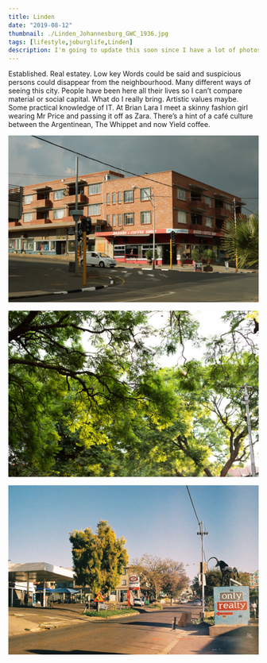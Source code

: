 ```yaml
---
title: Linden
date: "2019-08-12"
thumbnail: ./Linden_Johannesburg_GWC_1936.jpg
tags: [lifestyle,joburglife,Linden]
description: I'm going to update this soon since I have a lot of photos from the neighbourhood.
---
```

Established. Real estatey. Low key Words could be said and suspicious persons could disappear from the neighbourhood. Many different ways of seeing this city.  People have been here all their lives so I can’t compare material or social capital. What do I really bring. Artistic values maybe. Some practical knowledge of IT. At Brian Lara I meet a skinny fashion girl wearing Mr Price and passing it off as Zara. There’s a hint of a café culture between the Argentinean, The Whippet and now Yield coffee. 

![Linden](./The_Argentean_Bakery_Linden_GWC_0430.jpg)

![Linden](./Linden_Johannesburg_GWC_0477.jpg)

![Linden](./JoburgFilm_000024.JPG)